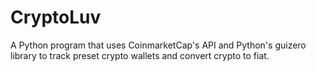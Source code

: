 # CryptoLuv
A Python program that uses CoinmarketCap's API and Python's guizero library to track preset crypto wallets and convert crypto to fiat.
